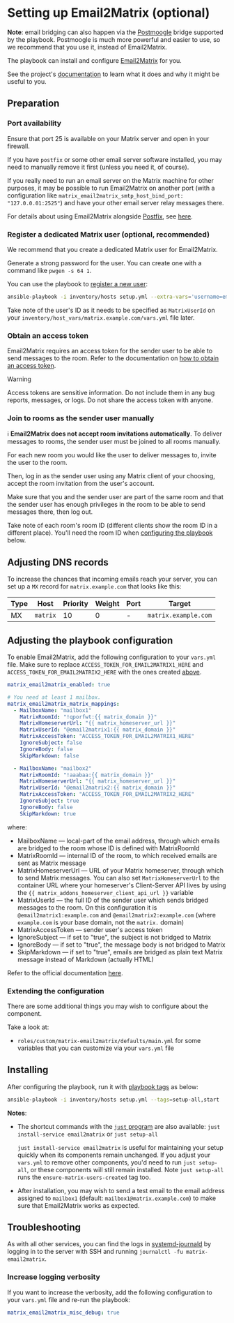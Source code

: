 # Setting up Email2Matrix (optional)

**Note**: email bridging can also happen via the [Postmoogle](configuring-playbook-bridge-postmoogle.md) bridge supported by the playbook. Postmoogle is much more powerful and easier to use, so we recommend that you use it, instead of Email2Matrix.

The playbook can install and configure [Email2Matrix](https://github.com/devture/email2matrix) for you.

See the project's [documentation](https://github.com/devture/email2matrix/blob/master/docs/README.md) to learn what it does and why it might be useful to you.

## Preparation

### Port availability

Ensure that port 25 is available on your Matrix server and open in your firewall.

If you have `postfix` or some other email server software installed, you may need to manually remove it first (unless you need it, of course).

If you really need to run an email server on the Matrix machine for other purposes, it may be possible to run Email2Matrix on another port (with a configuration like `matrix_email2matrix_smtp_host_bind_port: "127.0.0.01:2525"`) and have your other email server relay messages there.

For details about using Email2Matrix alongside [Postfix](http://www.postfix.org/), see [here](https://github.com/devture/email2matrix/blob/master/docs/setup_with_postfix.md).

### Register a dedicated Matrix user (optional, recommended)

We recommend that you create a dedicated Matrix user for Email2Matrix.

Generate a strong password for the user. You can create one with a command like `pwgen -s 64 1`.

You can use the playbook to [register a new user](registering-users.md):

```sh
ansible-playbook -i inventory/hosts setup.yml --extra-vars='username=email2matrix password=PASSWORD_FOR_THE_USER admin=no' --tags=register-user
```

Take note of the user's ID as it needs to be specified as `MatrixUserId` on your `inventory/host_vars/matrix.example.com/vars.yml` file later.

### Obtain an access token

Email2Matrix requires an access token for the sender user to be able to send messages to the room. Refer to the documentation on [how to obtain an access token](obtaining-access-tokens.md).

> [!WARNING]
> Access tokens are sensitive information. Do not include them in any bug reports, messages, or logs. Do not share the access token with anyone.

### Join to rooms as the sender user manually

ℹ️ **Email2Matrix does not accept room invitations automatically**. To deliver messages to rooms, the sender user must be joined to all rooms manually.

For each new room you would like the user to deliver messages to, invite the user to the room.

Then, log in as the sender user using any Matrix client of your choosing, accept the room invitation from the user's account.

Make sure that you and the sender user are part of the same room and that the sender user has enough privileges in the room to be able to send messages there, then log out.

Take note of each room's room ID (different clients show the room ID in a different place). You'll need the room ID when [configuring the playbook](#adjusting-the-playbook-configuration) below.

## Adjusting DNS records

To increase the chances that incoming emails reach your server, you can set up a `MX` record for `matrix.example.com` that looks like this:

| Type | Host     | Priority | Weight | Port | Target                             |
|------|----------|----------|--------|------|------------------------------------|
| MX   | `matrix` | 10       | 0      | -    | `matrix.example.com`               |

## Adjusting the playbook configuration

To enable Email2Matrix, add the following configuration to your `vars.yml` file. Make sure to replace `ACCESS_TOKEN_FOR_EMAIL2MATRIX1_HERE` and `ACCESS_TOKEN_FOR_EMAIL2MATRIX2_HERE` with the ones created [above](#obtain-an-access-token).

```yaml
matrix_email2matrix_enabled: true

# You need at least 1 mailbox.
matrix_email2matrix_matrix_mappings:
  - MailboxName: "mailbox1"
    MatrixRoomId: "!qporfwt:{{ matrix_domain }}"
    MatrixHomeserverUrl: "{{ matrix_homeserver_url }}"
    MatrixUserId: "@email2matrix1:{{ matrix_domain }}"
    MatrixAccessToken: "ACCESS_TOKEN_FOR_EMAIL2MATRIX1_HERE"
    IgnoreSubject: false
    IgnoreBody: false
    SkipMarkdown: false

  - MailboxName: "mailbox2"
    MatrixRoomId: "!aaabaa:{{ matrix_domain }}"
    MatrixHomeserverUrl: "{{ matrix_homeserver_url }}"
    MatrixUserId: "@email2matrix2:{{ matrix_domain }}"
    MatrixAccessToken: "ACCESS_TOKEN_FOR_EMAIL2MATRIX2_HERE"
    IgnoreSubject: true
    IgnoreBody: false
    SkipMarkdown: true
```

where:

* MailboxName — local-part of the email address, through which emails are bridged to the room whose ID is defined with MatrixRoomId
* MatrixRoomId — internal ID of the room, to which received emails are sent as Matrix message
* MatrixHomeserverUrl — URL of your Matrix homeserver, through which to send Matrix messages. You can also set `MatrixHomeserverUrl` to the container URL where your homeserver's Client-Server API lives by using the `{{ matrix_addons_homeserver_client_api_url }}` variable
* MatrixUserId — the full ID of the sender user which sends bridged messages to the room. On this configuration it is `@email2matrix1:example.com` and `@email2matrix2:example.com` (where `example.com` is your base domain, not the `matrix.` domain)
* MatrixAccessToken — sender user's access token
* IgnoreSubject — if set to "true", the subject is not bridged to Matrix
* IgnoreBody — if set to "true", the message body is not bridged to Matrix
* SkipMarkdown — if set to "true", emails are bridged as plain text Matrix message instead of Markdown (actually HTML)

Refer to the official documentation [here](https://github.com/devture/email2matrix/blob/master/docs/configuration.md).

### Extending the configuration

There are some additional things you may wish to configure about the component.

Take a look at:

- `roles/custom/matrix-email2matrix/defaults/main.yml` for some variables that you can customize via your `vars.yml` file

## Installing

After configuring the playbook, run it with [playbook tags](playbook-tags.md) as below:

<!-- NOTE: let this conservative command run (instead of install-all) to make it clear that failure of the command means something is clearly broken. -->
```sh
ansible-playbook -i inventory/hosts setup.yml --tags=setup-all,start
```

**Notes**:

- The shortcut commands with the [`just` program](just.md) are also available: `just install-service email2matrix` or `just setup-all`

  `just install-service email2matrix` is useful for maintaining your setup quickly when its components remain unchanged. If you adjust your `vars.yml` to remove other components, you'd need to run `just setup-all`, or these components will still remain installed. Note `just setup-all` runs the `ensure-matrix-users-created` tag too.

- After installation, you may wish to send a test email to the email address assigned to `mailbox1` (default: `mailbox1@matrix.example.com`) to make sure that Email2Matrix works as expected.

## Troubleshooting

As with all other services, you can find the logs in [systemd-journald](https://www.freedesktop.org/software/systemd/man/systemd-journald.service.html) by logging in to the server with SSH and running `journalctl -fu matrix-email2matrix`.

### Increase logging verbosity

If you want to increase the verbosity, add the following configuration to your `vars.yml` file and re-run the playbook:

```yaml
matrix_email2matrix_misc_debug: true
```
